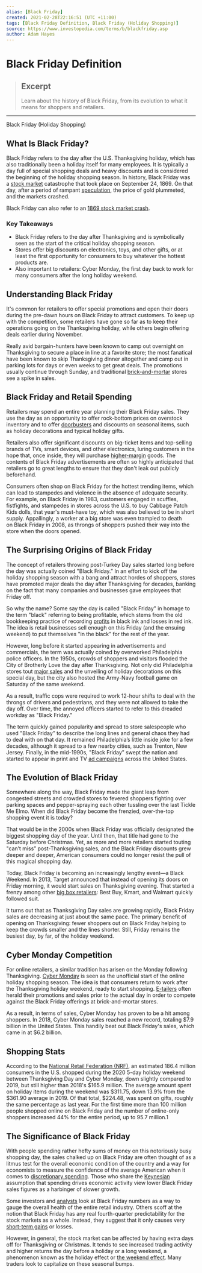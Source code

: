 ```yaml
---
alias: [Black Friday]
created: 2021-02-28T22:16:51 (UTC +11:00)
tags: [Black Friday Definition, Black Friday (Holiday Shopping)]
source: https://www.investopedia.com/terms/b/blackfriday.asp
author: Adam Hayes
---
```


# Black Friday Definition

> ## Excerpt
> Learn about the history of Black Friday, from its evolution to what it means for shoppers and retailers.

---

Black Friday (Holiday Shopping)
## What Is Black Friday?

Black Friday refers to the day after the U.S. Thanksgiving holiday, which has also traditionally been a holiday itself for many employees. It is typically a day full of special shopping deals and heavy discounts and is considered the beginning of the holiday shopping season. In history, Black Friday was a [stock market](https://www.investopedia.com/terms/s/stockmarket.asp) catastrophe that took place on September 24, 1869. On that day, after a period of rampant [speculation](https://www.investopedia.com/terms/s/speculation.asp), the price of gold plummeted, and the markets crashed.

Black Friday can also refer to an [1869 stock market crash](https://www.investopedia.com/black-friday-definition-stock-market-crash-5089369). 

### Key Takeaways

-   Black Friday refers to the day after Thanksgiving and is symbolically seen as the start of the critical holiday shopping season.
-   Stores offer big discounts on electronics, toys, and other gifts, or at least the first opportunity for consumers to buy whatever the hottest products are.
-   Also important to retailers: Cyber Monday, the first day back to work for many consumers after the long holiday weekend.

## Understanding Black Friday

It's common for retailers to offer special promotions and open their doors during the pre-dawn hours on Black Friday to attract customers. To keep up with the competition, some retailers have gone so far as to keep their operations going on the Thanksgiving holiday, while others begin offering deals earlier during November.

Really avid bargain-hunters have been known to camp out overnight on Thanksgiving to secure a place in line at a favorite store; the most fanatical have been known to skip Thanksgiving dinner altogether and camp out in parking lots for days or even weeks to get great deals. The promotions usually continue through Sunday, and traditional [brick-and-mortar](https://www.investopedia.com/terms/b/brickandmortar.asp) stores see a spike in sales.

## Black Friday and Retail Spending

Retailers may spend an entire year planning their Black Friday sales. They use the day as an opportunity to offer rock-bottom prices on overstock inventory and to offer [doorbusters](https://www.investopedia.com/terms/d/doorbuster.asp) and discounts on seasonal items, such as holiday decorations and typical holiday gifts.

Retailers also offer significant discounts on big-ticket items and top-selling brands of TVs, smart devices, and other electronics, luring customers in the hope that, once inside, they will purchase [higher-margin](https://www.investopedia.com/terms/p/profitmargin.asp) goods. The contents of Black Friday advertisements are often so highly anticipated that retailers go to great lengths to ensure that they don't leak out publicly beforehand.

Consumers often shop on Black Friday for the hottest trending items, which can lead to stampedes and violence in the absence of adequate security. For example, on Black Friday in 1983, customers engaged in scuffles, fistfights, and stampedes in stores across the U.S. to buy Cabbage Patch Kids dolls, that year's must-have toy, which was also believed to be in short supply. Appallingly, a worker at a big store was even trampled to death on Black Friday in 2008, as throngs of shoppers pushed their way into the store when the doors opened.

## The Surprising Origins of Black Friday

The concept of retailers throwing post-Turkey Day sales started long before the day was actually coined "Black Friday.” In an effort to kick off the holiday shopping season with a bang and attract hordes of shoppers, stores have promoted major deals the day after Thanksgiving for decades, banking on the fact that many companies and businesses gave employees that Friday off.

So why the name? Some say the day is called "Black Friday" in homage to the term "black" referring to being profitable, which stems from the old bookkeeping practice of recording [profits](https://www.investopedia.com/terms/p/profit.asp) in black ink and losses in red ink. The idea is retail businesses sell enough on this Friday (and the ensuing weekend) to put themselves "in the black” for the rest of the year.

However, long before it started appearing in advertisements and commercials, the term was actually coined by overworked Philadelphia police officers. In the 1950s, crowds of shoppers and visitors flooded the City of Brotherly Love the day after Thanksgiving. Not only did Philadelphia stores tout [major sales](https://www.investopedia.com/terms/d/doorcrasher.asp) and the unveiling of holiday decorations on this special day, but the city also hosted the Army-Navy football game on Saturday of the same weekend.

As a result, traffic cops were required to work 12-hour shifts to deal with the throngs of drivers and pedestrians, and they were not allowed to take the day off. Over time, the annoyed officers started to refer to this dreaded workday as "Black Friday."

The term quickly gained popularity and spread to store salespeople who used "Black Friday” to describe the long lines and general chaos they had to deal with on that day. It remained Philadelphia’s little inside joke for a few decades, although it spread to a few nearby cities, such as Trenton, New Jersey. Finally, in the mid-1990s, "Black Friday” swept the nation and started to appear in print and TV [ad campaigns](https://www.investopedia.com/financial-edge/1111/8-of-the-most-successful-ad-campaigns-of-all-time.aspx) across the United States.

## The Evolution of Black Friday

Somewhere along the way, Black Friday made the giant leap from congested streets and crowded stores to fevered shoppers fighting over parking spaces and pepper-spraying each other tussling over the last Tickle Me Elmo. When did Black Friday become the frenzied, over-the-top shopping event it is today?

That would be in the 2000s when Black Friday was officially designated the biggest shopping day of the year. Until then, that title had gone to the Saturday before Christmas. Yet, as more and more retailers started touting "can’t miss” post-Thanksgiving sales, and the Black Friday discounts grew deeper and deeper, American consumers could no longer resist the pull of this magical shopping day.

Today, Black Friday is becoming an increasingly lengthy event—a Black Weekend. In 2013, Target announced that instead of opening its doors on Friday morning, it would start sales on Thanksgiving evening. That started a frenzy among other [big box retailers](https://www.investopedia.com/terms/b/big_box_retailer.asp): Best Buy, Kmart, and Walmart quickly followed suit.

It turns out that as Thanksgiving Day sales are growing rapidly, Black Friday sales are decreasing at just about the same pace. The primary benefit of opening on Thanksgiving: fewer shoppers out on Black Friday helping to keep the crowds smaller and the lines shorter. Still, Friday remains the busiest day, by far, of the holiday weekend.

## Cyber Monday Competition

For online retailers, a similar tradition has arisen on the Monday following Thanksgiving. [Cyber Monday](https://www.investopedia.com/terms/c/cybermonday.asp) is seen as the unofficial start of the online holiday shopping season. The idea is that consumers return to work after the Thanksgiving holiday weekend, ready to start shopping. [E-tailers](https://www.investopedia.com/terms/e/electronic-retailing-e-tailing.asp) often herald their promotions and sales prior to the actual day in order to compete against the Black Friday offerings at brick-and-mortar stores.

As a result, in terms of sales, Cyber Monday has proven to be a hit among shoppers. In 2018, Cyber Monday sales reached a new record, totaling $7.9 billion in the United States. This handily beat out Black Friday's sales, which came in at $6.2 billion.

## Shopping Stats

According to the [National Retail Federation (NRF)](https://www.investopedia.com/terms/n/national-retail-federation-nrf.asp), an estimated 186.4 million consumers in the U.S. shopped during the 2020 5-day holiday weekend between Thanksgiving Day and Cyber Monday, down slightly compared to 2019, but still higher than 2018's $165.9 million. The average amount spent on holiday items during the weekend was $311.75, down 13.9% from the $361.90 average in 2019. Of that total, $224.48, was spent on gifts, roughly the same percentage as last year. For the first time more than 100 million people shopped online on Black Friday and the number of online-only shoppers increased 44% for the entire period, up to 95.7 million.1

## The Significance of Black Friday

With people spending rather hefty sums of money on this notoriously busy shopping day, the sales chalked up on Black Friday are often thought of as a litmus test for the overall economic condition of the country and a way for economists to measure the confidence of the average American when it comes to [discretionary spending](https://www.investopedia.com/terms/d/discretionary-expense.asp). Those who share the [Keynesian](https://www.investopedia.com/terms/k/keynesianeconomics.asp) assumption that spending drives economic activity view lower Black Friday sales figures as a harbinger of slower growth.

Some investors and [analysts](https://www.investopedia.com/terms/a/analyst.asp) look at Black Friday numbers as a way to gauge the overall health of the entire retail industry. Others scoff at the notion that Black Friday has any real fourth-quarter predictability for the stock markets as a whole. Instead, they suggest that it only causes very [short-term gains](https://www.investopedia.com/terms/s/short-term-gain.asp) or losses.

However, in general, the stock market can be affected by having extra days off for Thanksgiving or Christmas. It tends to see increased trading activity and higher returns the day before a holiday or a long weekend, a phenomenon known as the holiday effect or [the weekend effect](https://www.investopedia.com/terms/w/weekendeffect.asp). Many traders look to capitalize on these seasonal bumps.
